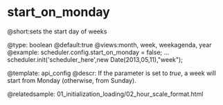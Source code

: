 start_on_monday
=============

@short:sets the start day of weeks
	

@type: boolean
@default:true
@views:month, week, weekagenda, year
@example:
scheduler.config.start_on_monday = false;
...
scheduler.init('scheduler_here',new Date(2013,05,11),"week");


@template:	api_config
@descr:
If the parameter is set to *true*, a week will start from Monday (otherwise, from Sunday).

@relatedsample:
	01_initialization_loading/02_hour_scale_format.html
